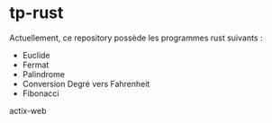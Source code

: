 # tp-rust

Actuellement, ce repository possède les programmes rust suivants :
- Euclide
- Fermat
- Palindrome
- Conversion Degré vers Fahrenheit
- Fibonacci

actix-web
